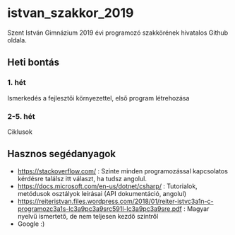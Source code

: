 # istvan_szakkor_2019
Szent István Gimnázium 2019 évi programozó szakkörének hivatalos Github oldala.

## Heti bontás
### 1. hét
Ismerkedés a fejlesztői környezettel, első program létrehozása

### 2-5. hét
Ciklusok

## Hasznos segédanyagok
- https://stackoverflow.com/ : Szinte minden programozással kapcsolatos kérdésre találsz itt választ, ha tudsz angolul.
- https://docs.microsoft.com/en-us/dotnet/csharp/ : Tutorialok, metódusok osztályok leírásai (API dokumentáció, angolul)
- https://reiteristvan.files.wordpress.com/2018/01/reiter-istvc3a1n-c-programozc3a1s-lc3a9pc3a9src591l-lc3a9pc3a9sre.pdf : Magyar nyelvű ismertető, de nem teljesen kezdő szintről
- Google :)
